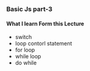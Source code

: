 ### Basic Js  part-3
#### What I learn Form this Lecture 
- switch
- loop contorl statement
 - for loop
 - while loop
 - do while
 